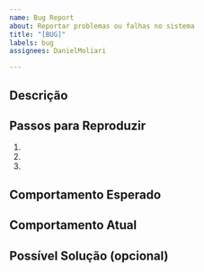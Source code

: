 ```yaml
---
name: Bug Report
about: Reportar problemas ou falhas no sistema
title: "[BUG]"
labels: bug
assignees: DanielMoliari

---
```


## Descrição
<!-- Explique brevemente o problema -->

## Passos para Reproduzir
1. 
2. 
3. 

## Comportamento Esperado
<!-- O que deveria acontecer? -->

## Comportamento Atual
<!-- O que está acontecendo de fato? -->

## Possível Solução (opcional)
<!-- Se tiver ideia de correção, descreva aqui -->

